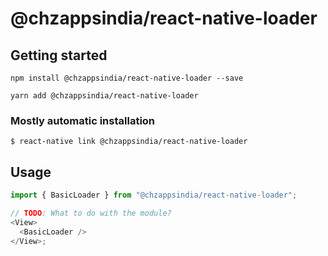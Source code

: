 # @chzappsindia/react-native-loader

## Getting started

`npm install @chzappsindia/react-native-loader --save`



`yarn add @chzappsindia/react-native-loader`

### Mostly automatic installation

`$ react-native link @chzappsindia/react-native-loader`

## Usage

```javascript
import { BasicLoader } from "@chzappsindia/react-native-loader";

// TODO: What to do with the module?
<View>
  <BasicLoader />
</View>;
```
